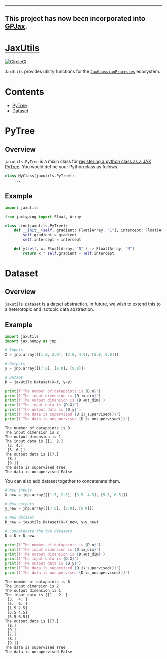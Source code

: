 ----
This project has now been incorporated into [GPJax](https://github.com/JaxGaussianProcesses/GPJax).
----
# [JaxUtils](https://github.com/JaxGaussianProcesses/JaxUtils)

[![CircleCI](https://dl.circleci.com/status-badge/img/gh/JaxGaussianProcesses/JaxUtils/tree/master.svg?style=svg)](https://dl.circleci.com/status-badge/redirect/gh/JaxGaussianProcesses/JaxUtils/tree/master)

`JaxUtils` provides utility functions for the [`JaxGaussianProcesses`]() ecosystem.</h2>

# Contents

- [PyTree](#pytree)
- [Dataset](#dataset)

# PyTree

## Overview

`jaxutils.PyTree` is a mixin class for [registering a python class as a JAX PyTree](https://jax.readthedocs.io/en/latest/pytrees.html#extending-pytrees). You would define your Python class as follows.

```python
class MyClass(jaxutils.PyTree):
    ...

```

## Example

```python
import jaxutils

from jaxtyping import Float, Array

class Line(jaxutils.PyTree):
    def __init__(self, gradient: Float[Array, "1"], intercept: Float[Array, "1"]) -> None
        self.gradient = gradient
        self.intercept = intercept

    def y(self, x: Float[Array, "N"]) -> Float[Array, "N"]
        return x * self.gradient + self.intercept
```

# Dataset

## Overview

`jaxutils.Dataset` is a datset abstraction. In future, we wish to extend this to a heterotopic and isotopic data abstraction.

## Example

```python
import jaxutils
import jax.numpy as jnp

# Inputs
X = jnp.array([[1.0, 2.0], [3.0, 4.0], [5.0, 6.0]])

# Outputs
y = jnp.array([[7.0], [8.0], [9.0]])

# Datset
D = jaxutils.Dataset(X=X, y=y)

print(f'The number of datapoints is {D.n}')
print(f'The input dimension is {D.in_dim}')
print(f'The output dimension is {D.out_dim}')
print(f'The input data is {D.X}')
print(f'The output data is {D.y}')
print(f'The data is supervised {D.is_supervised()}')
print(f'The data is unsupervised {D.is_unsupervised()}')
```

```
The number of datapoints is 3
The input dimension is 2
The output dimension is 1
The input data is [[1. 2.]
 [3. 4.]
 [5. 6.]]
The output data is [[7.]
 [8.]
 [9.]]
The data is supervised True
The data is unsupervised False
```

You can also add dataset together to concatenate them.

```python
# New inputs
X_new = jnp.array([[1.5, 2.5], [3.5, 4.5], [5.5, 6.5]])

# New outputs
y_new = jnp.array([[7.0], [8.0], [9.0]])

# New dataset
D_new = jaxutils.Dataset(X=X_new, y=y_new)

# Concatenate the two datasets
D = D + D_new

print(f'The number of datapoints is {D.n}')
print(f'The input dimension is {D.in_dim}')
print(f'The output dimension is {D.out_dim}')
print(f'The input data is {D.X}')
print(f'The output data is {D.y}')
print(f'The data is supervised {D.is_supervised()}')
print(f'The data is unsupervised {D.is_unsupervised()}')
```

```
The number of datapoints is 6
The input dimension is 2
The output dimension is 1
The input data is [[1.  2. ]
 [3.  4. ]
 [5.  6. ]
 [1.5 2.5]
 [3.5 4.5]
 [5.5 6.5]]
The output data is [[7.]
 [8.]
 [9.]
 [7.]
 [8.]
 [9.]]
The data is supervised True
The data is unsupervised False
```
